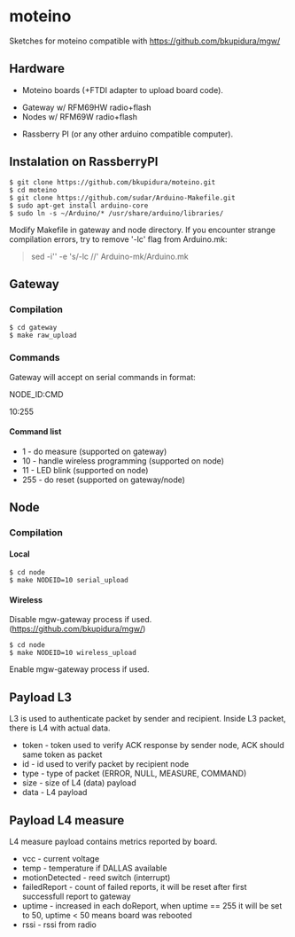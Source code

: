 # moteino

Sketches for moteino compatible with https://github.com/bkupidura/mgw/

## Hardware

* Moteino boards (+FTDI adapter to upload board code).
 - Gateway w/ RFM69HW radio+flash
 - Nodes w/ RFM69W radio+flash
* Rassberry PI (or any other arduino compatible computer).

## Instalation on RassberryPI

```
$ git clone https://github.com/bkupidura/moteino.git
$ cd moteino
$ git clone https://github.com/sudar/Arduino-Makefile.git
$ sudo apt-get install arduino-core
$ sudo ln -s ~/Arduino/* /usr/share/arduino/libraries/
```

Modify Makefile in gateway and node directory.
If you encounter strange compilation errors, try to remove '-lc' flag from Arduino.mk:

> sed -i'' -e 's/-lc //' Arduino-mk/Arduino.mk

## Gateway

### Compilation

```
$ cd gateway
$ make raw_upload
```

### Commands

Gateway will accept on serial commands in format:

NODE_ID:CMD

10:255

#### Command list

* 1 - do measure (supported on gateway)
* 10 - handle wireless programming (supported on node)
* 11 - LED blink (supported on node)
* 255 - do reset (supported on gateway/node)

## Node

### Compilation

#### Local

```
$ cd node
$ make NODEID=10 serial_upload
```

#### Wireless

Disable mgw-gateway process if used. (https://github.com/bkupidura/mgw/)

```
$ cd node
$ make NODEID=10 wireless_upload
```

Enable mgw-gateway process if used.

## Payload L3

L3 is used to authenticate packet by sender and recipient.
Inside L3 packet, there is L4 with actual data.

* token - token used to verify ACK response by sender node, ACK should same token as packet
* id - id used to verify packet by recipient node
* type - type of packet (ERROR, NULL, MEASURE, COMMAND)
* size - size of L4 (data) payload
* data - L4 payload

## Payload L4 measure

L4 measure payload contains metrics reported by board.

* vcc - current voltage
* temp - temperature if DALLAS available
* motionDetected - reed switch (interrupt)
* failedReport - count of failed reports, it will be reset after first successfull report to gateway
* uptime - increased in each doReport, when uptime == 255 it will be set to 50, uptime < 50 means board was rebooted
* rssi - rssi from radio
